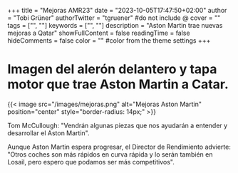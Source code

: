 +++
title = "Mejoras AMR23"
date = "2023-10-05T17:47:50+02:00"
author = "Tobi Grüner"
authorTwitter = "tgruener" #do not include @
cover = ""
tags = ["", ""]
keywords = ["", ""]
description = "Aston Martin trae nuevas mejoras a Qatar"
showFullContent = false
readingTime = false
hideComments = false
color = "" #color from the theme settings
+++

# Imagen del alerón delantero y tapa motor que trae Aston Martin a Catar.

{{< image src="/images/mejoras.png" alt="Mejoras Aston Martin" position="center" style="border-radius: 14px;" >}}

Tom McCullough: "Vendrán algunas piezas que nos ayudarán a entender y desarrollar el Aston Martin".

Aunque Aston Martin espera progresar, el Director de Rendimiento advierte: "Otros coches son más rápidos en curva rápida y lo serán también en Losail, pero espero que podamos ser más competitivos".
